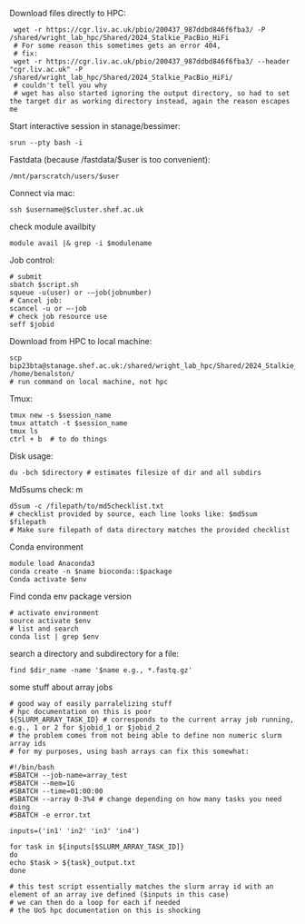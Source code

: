 
Download files directly to HPC: 

~~~
 wget -r https://cgr.liv.ac.uk/pbio/200437_987ddbd846f6fba3/ -P /shared/wright_lab_hpc/Shared/2024_Stalkie_PacBio_HiFi
 # For some reason this sometimes gets an error 404, 
 # fix:
 wget -r https://cgr.liv.ac.uk/pbio/200437_987ddbd846f6fba3/ --header "cgr.liv.ac.uk" -P /shared/wright_lab_hpc/Shared/2024_Stalkie_PacBio_HiFi/
 # couldn't tell you why 
 # wget has also started ignoring the output directory, so had to set the target dir as working directory instead, again the reason escapes me
~~~

Start interactive session in stanage/bessimer: 
~~~
srun --pty bash -i
~~~
Fastdata (because /fastdata/$user is too convenient): 
~~~
/mnt/parscratch/users/$user
~~~
Connect via mac: 
~~~
ssh $username@$cluster.shef.ac.uk
~~~
check module availbity
~~~
module avail |& grep -i $modulename
~~~
Job control: 
~~~
# submit
sbatch $script.sh
squeue -u(user) or -–job(jobnumber)
# Cancel job: 
scancel -u or –-job
# check job resource use
seff $jobid
~~~
Download from HPC to local machine:
~~~
scp bip23bta@stanage.shef.ac.uk:/shared/wright_lab_hpc/Shared/2024_Stalkie_illumina/index.html /home/benalston/
# run command on local machine, not hpc
~~~

Tmux:
~~~
tmux new -s $session_name
tmux attatch -t $session_name
tmux ls
ctrl + b  # to do things
~~~
Disk usage: 
~~~
du -bch $directory # estimates filesize of dir and all subdirs
~~~

Md5sums check: m
~~~
d5sum -c /filepath/to/md5checklist.txt
# checklist provided by source, each line looks like: $md5sum  $filepath
# Make sure filepath of data directory matches the provided checklist
~~~

Conda environment
~~~
module load Anaconda3
conda create -n $name bioconda::$package
Conda activate $env
~~~

Find conda env package version
~~~
# activate environment
source activate $env
# list and search 
conda list | grep $env
~~~

search a directory and subdirectory for a file:
~~~
find $dir_name -name '$name e.g., *.fastq.gz'
~~~

some stuff about array jobs
~~~
# good way of easily parralelizing stuff
# hpc documentation on this is poor
${SLURM_ARRAY_TASK_ID} # corresponds to the current array job running, e.g., 1 or 2 for $jobid_1 or $jobid_2
# the problem comes from not being able to define non numeric slurm array ids
# for my purposes, using bash arrays can fix this somewhat:

#!/bin/bash
#SBATCH --job-name=array_test
#SBATCH --mem=1G
#SBATCH --time=01:00:00
#SBATCH --array 0-3%4 # change depending on how many tasks you need doing
#SBATCH -e error.txt

inputs=('in1' 'in2' 'in3' 'in4')

for task in ${inputs[$SLURM_ARRAY_TASK_ID]}
do
echo $task > ${task}_output.txt
done

# this test script essentially matches the slurm array id with an element of an array ive defined ($inputs in this case)
# we can then do a loop for each if needed 
# the UoS hpc documentation on this is shocking
~~~
